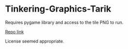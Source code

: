 # Tinkering-Graphics-Tarik

Requires pygame library and access to the tile PNG to run.

[Repo link](https://github.com/Tarik458/Tinkering-Graphics-Tarik)

License seemed appropriate.